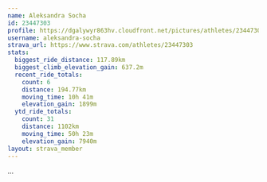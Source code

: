 ```yaml
---
name: Aleksandra Socha
id: 23447303
profile: https://dgalywyr863hv.cloudfront.net/pictures/athletes/23447303/14745546/4/large.jpg
username: aleksandra-socha
strava_url: https://www.strava.com/athletes/23447303
stats:
  biggest_ride_distance: 117.89km
  biggest_climb_elevation_gain: 637.2m
  recent_ride_totals:
    count: 6
    distance: 194.77km
    moving_time: 10h 41m
    elevation_gain: 1899m
  ytd_ride_totals:
    count: 31
    distance: 1102km
    moving_time: 50h 23m
    elevation_gain: 7940m
layout: strava_member
--- 
```

...
